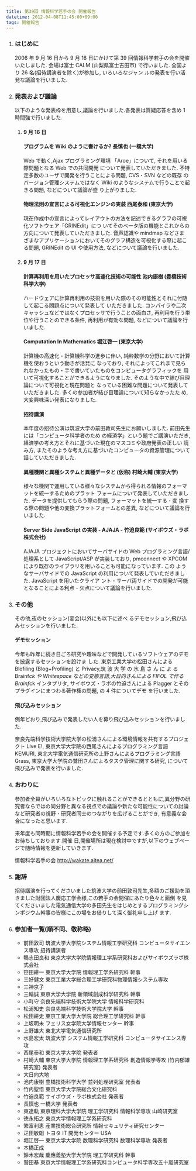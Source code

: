 ```yaml
---
title: 第39回 情報科学若手の会 開催報告
datetime: 2012-04-08T11:45:00+09:00
tags: 開催報告
---
```


<div class="entry_body">

1.  ### はじめに

    2006 年 9 月 16 日から 9 月 18 日にかけて第 39 回情報科学若手の会を開催いたしました. 会場は富士 CALM (山梨県富士吉田市) で行いました. 全国より 26 名(招待講演者を除く)が参加し, いろいろなジャン ルの発表を行い活発な議論を行いました.

2.  ### 発表および議論

    以下のような発表枠を用意し,議論を行いました.各発表は質疑応答を含め 1 時間強で行いました.

    1.  #### 9 月 16 日

        #### プログラムを Wiki のように書けるか? 長慎也 (一橋大学)

        Web で動く,Ajax プログラミング環境 「Aroe」について, それを用いる際問題となる Web での共同開発 について発表していただきました. 不特定多数のユーザで開発を行うことによる問題, CVS・SVN などの既存 のバージョン管理システムではなく Wiki のようなシステムで行うことで起きる問題, などについて議論が盛 り上がりました.

        #### 物理法則の宣言による可視化エンジンの実装 西尾泰和 (東京大学)

        現在作成中の宣言によってレイアウトの方法を記述できるグラフの可視化ソフトウェア「GRINEdit」につ いてそのベータ版の機能とこれからの方向について発表していただきました. 音声認識や mindmap などさま ざまなアプリケーションにおいてそのグラフ構造を可視化する際に起こる問題, GRINEdit の UI や使用方法, などについて議論を行いました.

    2.  #### 9 月 17 日

        #### 計算再利用を用いたプロセッサ高速化技術の可能性 池内康樹 (豊橋技術科学大学)

        ハードウェアに計算再利用の技術を用いた際のその可能性とそれに付随して起こる問題点について発表して いただきました. コンパイラや二次キャッシュなどではなくプロセッサで行うことの面白さ, 再利用を行う単 位や行うことのできる条件, 再利用が有効な問題, などについて議論を行いました.

        #### Computation In Mathematics 堀江啓一 (東京大学)

        計算機の高速化・計算機科学の進歩に伴い, 純粋数学の分野において計算機を使おうという動きが活発に なっており, それによってこれまで見られなかったもの・手で書いていたものをコンピュータグラフィックを 用いて可視化することができるようになりました. そのような中で結び目理論について可視化と現在問題と なっている困難な問題について発表していただきました. 多くの参加者が結び目理論について知らなかったた め, 大変興味深い発表になりました.

        #### 招待講演

        本年度の招待公演は筑波大学の前田敦司先生にお願いしました. 前田先生には「コンピュータ科学者のため の経済学」という題でご講演いただき, 経済学の考え方とそれに基づいた現在のマスコミや政府発表の正しい 読み方, またそのような考え方に基づいたコンピュータの資源管理について話していただきました.

        #### 異種機関と異種システムと異種データと (仮称) 村崎大輔 (東京大学)

        様々な機関で運用している様々なシステムから得られる情報のフォーマットを統一するためのプラット フォームについて発表していただきました. データを提供してもらう際の問題, フォーマットを統一する・変 換する際の問題や他の変換プラットフォームとの差異, などについて議論を行いました.

        #### Server Side JavaScript の実装 - AJAJA - 竹迫良範 (サイボウズ・ラボ株式会社)

        AJAJA プロジェクトにおいてサーバサイドの Web プログラミング言語/処理系として JavaScript/ASP が実装しており, pmconnect や XPCOM により既存のライブラリを用いることも可能になっています. この ようなサーバサイドでの JavaScript の利用について発表していただきました. JavaScript を用いたクライア ント・サーバ両サイドでの開発が可能となることによる利点・欠点について議論を行いました.

3.  ### その他

    その他,夜のセッション(宴会)以外にも以下に述べ るデモセッション,飛び込みセッションを行いました.

    #### デモセッション

    今年も昨年に続き日ごろ研究や趣味などで開発しているソフトウェアのデモを披露するセッションを設けま した. 東京工業大学の松田さんによるBlofiling (Blog+Profiling) と Privacy,筑 波 大 学 の 水 島 さ ん に よ る Brainf*ck や Whitespace などの変態言語,大日向さんによる FIFOL で作る Brainf*ck インタプリタ, サイボウズ・ラボの竹迫さんによる Plagger とそのプラグインにまつわる著作権の問題, の 4 件についてデモ を行いました.

    #### 飛び込みセッション

    例年どおり,飛び込みで発表したい人を募り飛び込みセッションを行いました.

    奈良先端科学技術大学院大学の松浦さんによる環境情報を共有するプロジェクト Live E!, 東京大学大学院の西尾さんによるプログラミング言語 KEMURI, 東北大学電気通信研究所の上野さんによるプログラミング言語 Grass, 東京大学大学院の鷲田さんによるタスク管理に関する研究, について飛び込みで発表を行いました.

4.  ### おわりに

    参加者全員がいろいろなトピックに触れることができるとともに,異分野の研究者ならではの同分野と異なる視点での議論や新たな可能性についての討論など研究者の視野・研究者同士のつながりを広げることができ, 有意義な会合になったと思います.

    来年度も同時期に情報科学若手の会を開催する予定です.多くの方のご参加をお待ちしております.開催 日,開催場所は現在検討中ですが,以下のウェブページで随時情報を更新していきます.

    情報科学若手の会 http://wakate.aitea.net/

5.  ### 謝辞

    招待講演を行ってくださいました筑波大学の前田敦司先生,多額のご援助を頂きました財団法人慶応工学会様,この若手の会開催にあたり色々と面倒 を見てくださいました電気通信大学の多田先生をはじめとするプログラミングシンポジウム幹事の皆様にこの場をお借りして深く御礼申し上げ ます.

6.  ### 参加者一覧(順不同、敬称略)

    *   前田敦司 筑波大学大学院システム情報工学研究科 コンピュータサイエンス専攻 招待講演者
    *   鴨志田良和 東京大学大学院情報理工学系研究科およびサイボウズラボ株式会社
    *   笹田耕一 東京大学大学院 情報理工学系研究科 幹事
    *   三好健文 東京工業大学総合理工学研究科物理情報システム専攻
    *   三神京子
    *   三輪誠 東京大学大学院 新領域創成科学研究科 幹事
    *   小町守 奈良先端科学技術大学院大学 情報科学研究科
    *   松浦知史 奈良先端科学技術大学院大学 幹事
    *   松田耕史 東京工業大学大学院 総合理工学研究科 幹事
    *   上坂明未 フェリス女学院大学情報センター 幹事
    *   上野雄大 東北大学電気通信研究所
    *   水島宏太 筑波大学 システム情報工学研究科 コンピュータサイエンス専攻
    *   西尾泰和 東京大学大学院 発表者
    *   村崎大輔 東京大学大学院 情報理工学系研究科 創造情報学専攻 (竹内郁雄研究室) 発表者
    *   大日向大地
    *   池内康樹 豊橋技術科学大学 並列処理研究室 発表者
    *   竹内聖悟 東京大学大学院総合文化研究科
    *   竹迫良範 サイボウズ・ラボ株式会社 発表者
    *   長慎也 一橋大学 発表者
    *   東達軌 東京理科大学大学院 理工学研究科 情報科学専攻 山崎研究室
    *   徳永拓之 東京大学情報理工学系研究科
    *   繁富利恵 産業技術総合研究所 情報セキュリティ研究センター
    *   疋田敏朗 トヨタ IT 開発センター USA
    *   堀江啓一 東京大学大学院 数理科学研究科 数理科学専攻 発表者
    *   本橋正成
    *   鈴木宏哉 慶應義塾大学大学院 理工学研究科 幹事
    *   鷲田基 東京大学情報理工学系研究科コンピュータ科学専攻五十嵐研究室

</div>